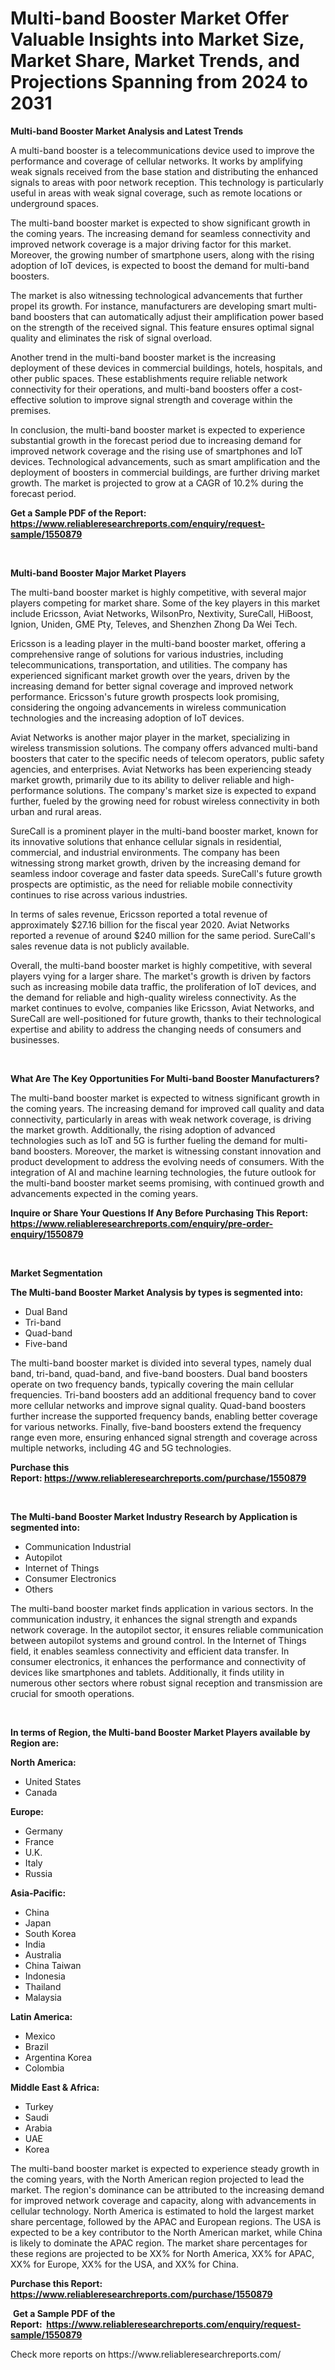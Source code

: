 <p><h1>Multi-band Booster Market Offer Valuable Insights into Market Size, Market Share, Market Trends, and Projections Spanning from 2024 to 2031</h1></p><p><strong>Multi-band Booster Market Analysis and Latest Trends</strong></p>
<p><p>A multi-band booster is a telecommunications device used to improve the performance and coverage of cellular networks. It works by amplifying weak signals received from the base station and distributing the enhanced signals to areas with poor network reception. This technology is particularly useful in areas with weak signal coverage, such as remote locations or underground spaces.</p><p>The multi-band booster market is expected to show significant growth in the coming years. The increasing demand for seamless connectivity and improved network coverage is a major driving factor for this market. Moreover, the growing number of smartphone users, along with the rising adoption of IoT devices, is expected to boost the demand for multi-band boosters.</p><p>The market is also witnessing technological advancements that further propel its growth. For instance, manufacturers are developing smart multi-band boosters that can automatically adjust their amplification power based on the strength of the received signal. This feature ensures optimal signal quality and eliminates the risk of signal overload.</p><p>Another trend in the multi-band booster market is the increasing deployment of these devices in commercial buildings, hotels, hospitals, and other public spaces. These establishments require reliable network connectivity for their operations, and multi-band boosters offer a cost-effective solution to improve signal strength and coverage within the premises.</p><p>In conclusion, the multi-band booster market is expected to experience substantial growth in the forecast period due to increasing demand for improved network coverage and the rising use of smartphones and IoT devices. Technological advancements, such as smart amplification and the deployment of boosters in commercial buildings, are further driving market growth. The market is projected to grow at a CAGR of 10.2% during the forecast period.</p></p>
<p><strong>Get a Sample PDF of the Report:&nbsp; <a href="https://www.reliableresearchreports.com/enquiry/request-sample/1550879">https://www.reliableresearchreports.com/enquiry/request-sample/1550879</a></strong></p>
<p>&nbsp;</p>
<p><strong>Multi-band Booster Major Market Players</strong></p>
<p><p>The multi-band booster market is highly competitive, with several major players competing for market share. Some of the key players in this market include Ericsson, Aviat Networks, WilsonPro, Nextivity, SureCall, HiBoost, Ignion, Uniden, GME Pty, Televes, and Shenzhen Zhong Da Wei Tech.</p><p>Ericsson is a leading player in the multi-band booster market, offering a comprehensive range of solutions for various industries, including telecommunications, transportation, and utilities. The company has experienced significant market growth over the years, driven by the increasing demand for better signal coverage and improved network performance. Ericsson's future growth prospects look promising, considering the ongoing advancements in wireless communication technologies and the increasing adoption of IoT devices.</p><p>Aviat Networks is another major player in the market, specializing in wireless transmission solutions. The company offers advanced multi-band boosters that cater to the specific needs of telecom operators, public safety agencies, and enterprises. Aviat Networks has been experiencing steady market growth, primarily due to its ability to deliver reliable and high-performance solutions. The company's market size is expected to expand further, fueled by the growing need for robust wireless connectivity in both urban and rural areas.</p><p>SureCall is a prominent player in the multi-band booster market, known for its innovative solutions that enhance cellular signals in residential, commercial, and industrial environments. The company has been witnessing strong market growth, driven by the increasing demand for seamless indoor coverage and faster data speeds. SureCall's future growth prospects are optimistic, as the need for reliable mobile connectivity continues to rise across various industries.</p><p>In terms of sales revenue, Ericsson reported a total revenue of approximately $27.16 billion for the fiscal year 2020. Aviat Networks reported a revenue of around $240 million for the same period. SureCall's sales revenue data is not publicly available.</p><p>Overall, the multi-band booster market is highly competitive, with several players vying for a larger share. The market's growth is driven by factors such as increasing mobile data traffic, the proliferation of IoT devices, and the demand for reliable and high-quality wireless connectivity. As the market continues to evolve, companies like Ericsson, Aviat Networks, and SureCall are well-positioned for future growth, thanks to their technological expertise and ability to address the changing needs of consumers and businesses.</p></p>
<p>&nbsp;</p>
<p><strong>What Are The Key Opportunities For Multi-band Booster Manufacturers?</strong></p>
<p><p>The multi-band booster market is expected to witness significant growth in the coming years. The increasing demand for improved call quality and data connectivity, particularly in areas with weak network coverage, is driving the market growth. Additionally, the rising adoption of advanced technologies such as IoT and 5G is further fueling the demand for multi-band boosters. Moreover, the market is witnessing constant innovation and product development to address the evolving needs of consumers. With the integration of AI and machine learning technologies, the future outlook for the multi-band booster market seems promising, with continued growth and advancements expected in the coming years.</p></p>
<p><strong>Inquire or Share Your Questions If Any Before Purchasing This Report: <a href="https://www.reliableresearchreports.com/enquiry/pre-order-enquiry/1550879">https://www.reliableresearchreports.com/enquiry/pre-order-enquiry/1550879</a></strong></p>
<p>&nbsp;</p>
<p><strong>Market Segmentation</strong></p>
<p><strong>The Multi-band Booster Market Analysis by types is segmented into:</strong></p>
<p><ul><li>Dual Band</li><li>Tri-band</li><li>Quad-band</li><li>Five-band</li></ul></p>
<p><p>The multi-band booster market is divided into several types, namely dual band, tri-band, quad-band, and five-band boosters. Dual band boosters operate on two frequency bands, typically covering the main cellular frequencies. Tri-band boosters add an additional frequency band to cover more cellular networks and improve signal quality. Quad-band boosters further increase the supported frequency bands, enabling better coverage for various networks. Finally, five-band boosters extend the frequency range even more, ensuring enhanced signal strength and coverage across multiple networks, including 4G and 5G technologies.</p></p>
<p><strong>Purchase this Report:&nbsp;<a href="https://www.reliableresearchreports.com/purchase/1550879">https://www.reliableresearchreports.com/purchase/1550879</a></strong></p>
<p>&nbsp;</p>
<p><strong>The Multi-band Booster Market Industry Research by Application is segmented into:</strong></p>
<p><ul><li>Communication Industrial</li><li>Autopilot</li><li>Internet of Things</li><li>Consumer Electronics</li><li>Others</li></ul></p>
<p><p>The multi-band booster market finds application in various sectors. In the communication industry, it enhances the signal strength and expands network coverage. In the autopilot sector, it ensures reliable communication between autopilot systems and ground control. In the Internet of Things field, it enables seamless connectivity and efficient data transfer. In consumer electronics, it enhances the performance and connectivity of devices like smartphones and tablets. Additionally, it finds utility in numerous other sectors where robust signal reception and transmission are crucial for smooth operations.</p></p>
<p>&nbsp;</p>
<p><strong>In terms of Region, the Multi-band Booster Market Players available by Region are:</strong></p>
<p>
    <p> <strong> North America: </strong>
        <ul>
            <li>United States</li>
            <li>Canada</li>
        </ul>
        </p> 
    <p> <strong> Europe: </strong>
        <ul>
            <li>Germany</li>
            <li>France</li>
            <li>U.K.</li>
            <li>Italy</li>
            <li>Russia</li>
        </ul>
        </p> 
    <p> <strong> Asia-Pacific: </strong>
        <ul>
            <li>China</li>
            <li>Japan</li>
            <li>South Korea</li>
            <li>India</li>
            <li>Australia</li>
            <li>China Taiwan</li>
            <li>Indonesia</li>
            <li>Thailand</li>
            <li>Malaysia</li>
        </ul>
        </p> 
    <p> <strong> Latin America: </strong>
        <ul>
            <li>Mexico</li>
            <li>Brazil</li>
            <li>Argentina Korea</li>
            <li>Colombia</li>
        </ul>
        </p> 
    <p> <strong> Middle East & Africa: </strong>
        <ul>
            <li>Turkey</li>
            <li>Saudi</li>
            <li>Arabia</li>
            <li>UAE</li>
            <li>Korea</li>
        </ul>
    </p>
    </p>
<p><p>The multi-band booster market is expected to experience steady growth in the coming years, with the North American region projected to lead the market. The region's dominance can be attributed to the increasing demand for improved network coverage and capacity, along with advancements in cellular technology. North America is estimated to hold the largest market share percentage, followed by the APAC and European regions. The USA is expected to be a key contributor to the North American market, while China is likely to dominate the APAC region. The market share percentages for these regions are projected to be XX% for North America, XX% for APAC, XX% for Europe, XX% for the USA, and XX% for China.</p></p>
<p><strong>Purchase this Report: <a href="https://www.reliableresearchreports.com/purchase/1550879">https://www.reliableresearchreports.com/purchase/1550879</a></strong></p>
<p>&nbsp;<strong>Get a Sample PDF of the Report:&nbsp;&nbsp;<a href="https://www.reliableresearchreports.com/enquiry/request-sample/1550879">https://www.reliableresearchreports.com/enquiry/request-sample/1550879</a></strong></p>
<p><strong></strong></p>
<p>Check more reports on https://www.reliableresearchreports.com/</p>
